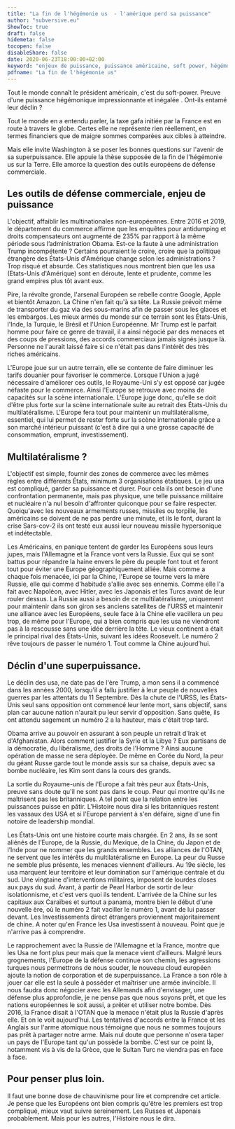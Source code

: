 ```yaml
---
title: "La fin de l'hégémonie us  - l'amérique perd sa puissance"
author: "subversive.eu"
ShowToc: true
draft: false
hidemeta: false
tocopen: false
disableShare: false
date: 2020-06-23T18:00:00+02:00
keyword: "enjeux de puissance, puissance américaine, soft power, hégémonie, puissance hégémonique"
pdfname: "La fin de l'hégémonie us"
---
```


Tout le monde connaît le président américain, c'est du soft-power. Preuve d'une puissance hégémonique impressionnante et inégalée . Ont-ils entamé leur déclin ?
<!--more-->

Tout le monde en a entendu parler, la taxe gafa initiée par la France est en route à travers le globe. Certes elle ne représente rien réellement, en termes financiers que de maigre sommes comparées aux cibles à atteindre.

Mais elle invite Washington à se poser les bonnes questions sur l'avenir de sa superpuissance. Elle appuie la thèse supposée de la fin de l'hégémonie us sur la Terre. Elle amorce la question des outils européens de défense commerciale.


## Les outils de défense commerciale, enjeu de puissance

L'objectif, affaiblir les multinationales non-européennes. Entre 2016 et 2019, le département du commerce affirme que les enquêtes pour antidumping et droits compensateurs ont augmenté de 235% par rapport à la même période sous l’administration Obama. Est-ce la faute à une administration Trump incompétente ? Certains pourraient le croire, croire que la politique étrangère des États-Unis d'Amérique change selon les administrations ? Trop risqué et absurde. Ces statistiques nous montrent bien que les usa (Etats-Unis d'Amérique) sont en déroute, lente et prudente, comme les grand empires plus tôt avant eux.
 
Pire, la révolte gronde, l'arsenal Européen se rebelle contre Google, Apple et bientôt Amazon. La Chine n'en fait qu'à sa tête. La Russie prévoit même de transporter du gaz via des sous-marins afin de passer sous les glaces et les embargos. Les mieux armés du monde sur ce terrain sont les États-Unis, l'Inde, la Turquie, le Brésil et l'Union Européenne. Mr Trump est le parfait homme pour faire ce genre de  travail, il a ainsi négocié par des menaces et des coups de pressions, des accords commerciaux jamais signés jusque là. Personne ne l'aurait laissé faire si ce n'était pas dans l'intérêt des très riches américains.
 
L'Europe joue sur un autre terrain, elle se contente de faire diminuer les tarifs douanier pour favoriser le commerce. Lorsque l'Union a jugé nécessaire d'améliorer ces outils, le Royaume-Uni s'y est opposé car jugée néfaste pour le commerce. Ainsi l'Europe se retrouve avec moins de capacités sur la scène internationale. L'Europe juge donc, qu'elle se doit d'être plus forte sur la scène internationale suite au retrait des États-Unis du multilatéralisme. L'Europe fera tout pour maintenir un multilatéralisme, essentiel, qui lui permet de rester forte sur la scène internationale grâce a son marché intérieur puissant (c'est à dire qui a une grosse capacité de consommation, emprunt, investissement).

## Multilatéralisme ?

L'objectif est simple, fournir des zones de commerce avec les mêmes règles entre différents États, minimum 3 organisations étatiques. Le jeu usa est compliqué, garder sa puissance et durer. Pour cela ils ont besoin d'une confrontation permanente, mais pas physique, une telle puissance militaire et nucléaire n'a nul besoin d'affronter quiconque pour se faire respecter. Quoiqu'avec les nouveaux armements russes, missiles ou torpille, les américains se doivent de ne pas perdre une minute, et ils le font, durant la crise Sars-cov-2 ils ont testé eux aussi leur nouveau missile hypersonique et indétectable.  

Les Américains, en panique tentent de garder les Européens sous leurs jupes, mais l'Allemagne et la France vont vers la Russie. Eux qui se sont battus pour répandre la haine envers le père du peuple font tout et feront tout pour éviter une Europe géographiquement alliée. Mais comme a chaque fois menacée, ici par la Chine, l'Europe se tourne vers la mère Russie, elle qui comme d'habitude s'allie avec ses ennemis. Comme elle l'a fait avec Napoléon, avec Hitler, avec les Japonais et les Turcs avant de leur rouler dessus. La Russie aussi a besoin de ce multilatéralisme, uniquement pour maintenir dans son giron ses anciens satellites de l'URSS et maintenir une alliance avec les Européens, seule face à la Chine elle vacillera un peu trop, de même pour l'Europe, qui a bien compris que les usa ne viendront pas à la rescousse sans une idée derrière la tête. Le vieux continent a était le principal rival des États-Unis, suivant les idées Roosevelt. Le numéro 2 rêve toujours de passer le numéro 1. Tout comme la Chine aujourd’hui.

## Déclin d'une superpuissance.

Le déclin des usa, ne date pas de l'ère Trump, a mon sens il a commencé dans les années 2000, lorsqu'il a fallu justifier à leur peuple de nouvelles guerres par les attentats du 11 Septembre. Dès la chute de l'URSS, les États-Unis seul sans opposition ont commencé leur lente mort, sans objectif, sans plan car aucune nation n'aurait pu leur servir d'opposition. Sans quête, ils ont attendu sagement un numéro 2 a la hauteur, mais c'était trop tard.

Obama arrive au pouvoir en assurant à son peuple un retrait d'Irak et d'Afghanistan. Alors comment justifier la Syrie et la Libye ? Eux partisans de la démocratie, du libéralisme, des droits de l'Homme ? Ainsi aucune opération de masse ne sera déployée. De même en Corée du Nord, la peur du géant Russe garde tout le monde assis sur sa chaise, depuis avec sa bombe nucléaire, les Kim sont dans la cours des grands.

La sortie du Royaume-unis de l'Europe a fait très peur aux États-Unis, preuve sans doute qu'il ne sont pas dans le coup. Peur qui montre qu'ils ne maîtrisent pas les britanniques. A tel point que la relation entre les puissances puisse en pâtir. L'Histoire nous dira si les britanniques restent les vassaux des USA et si l'Europe parvient à s'en défaire, signe d'une fin notoire de leadership mondial.
 
Les États-Unis ont une histoire courte mais chargée. En 2 ans, ils se sont aliénés de l’Europe, de la Russie, du Mexique, de la Chine, du Japon et de l’Inde pour ne nommer que les grands ensembles. Les alliances de l'OTAN, ne servent que les intérêts du multilatéralisme en Europe. La peur du Russe ne semble plus présente, les menaces viennent d'ailleurs. Au 19e siècle, les usa marquent leur territoire et leur domination sur l'amérique centrale et du sud. Une vingtaine d'interventions militaires, imposent de lourdes closes aux pays du sud. Avant, à partir de Pearl Harbor de sortir de leur isolationnisme, et c'est vers quoi ils tendent. L'arrivée de la Chine sur les capitaux aux Caraïbes et surtout a panama, montre bien le début d'une nouvelle ère, où le numéro 2 fait vaciller le numéro 1, avant de lui passer devant. Les Investissements direct étrangers proviennent majoritairement de chine. A noter qu'en France les Usa investissent à nouveau. Point que je n'arrive pas à comprendre. 
 
Le rapprochement avec la Russie de l'Allemagne et la France, montre que les Usa ne font plus peur mais que la menace vient d'ailleurs. Malgré leurs grognements, l'Europe de la défense continue son chemin, les agressions turques nous permettrons de nous souder, le nouveau cloud européen ajoute la notion de corporation et de superpuissance. La France a son rôle à jouer car elle est la seule à posséder et maîtriser une armée invincible. Il nous faudra donc négocier avec les Allemands afin d'envisager, une défense plus approfondie, je ne pense pas que nous soyons prêt, et que les nations européennes le soit aussi, a prêter et utiliser notre bombe. Dès 2016, la France disait à l'OTAN que la menace n'était plus la Russie d'après elle. Et on le voit aujourd'hui. Les tentatives d'accords entre la France et les Anglais sur l'arme atomique nous témoigne que nous ne sommes toujours pas prêt à partager notre arme. Mais nul doute que personne n'osera taper un pays de l'Europe tant qu'un possède la bombe. C'est sur ce point là, notamment vis à vis de la Grèce, que le Sultan Turc ne viendra pas en face à face.

## Pour penser plus loin.

Il faut une bonne dose de chauvinisme pour lire et comprendre cet article. Je pense que les Européens ont bien compris qu'être les premiers est trop compliqué, mieux vaut suivre sereinement. Les Russes et Japonais probablement. Mais pour les autres, l'Histoire nous le dira.
